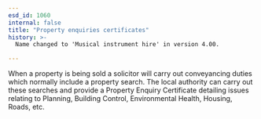```yaml
---
esd_id: 1060
internal: false
title: "Property enquiries certificates"
history: >-
  Name changed to 'Musical instrument hire' in version 4.00.

---
```


When a property is being sold a solicitor will carry out conveyancing duties which normally include a property search. The local authority can carry out these searches and provide a Property Enquiry Certificate detailing issues relating to Planning, Building Control, Environmental Health, Housing, Roads, etc.

